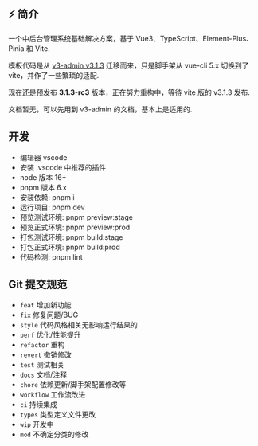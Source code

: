 ## ⚡️ 简介

一个中后台管理系统基础解决方案，基于 Vue3、TypeScript、Element-Plus、Pinia 和 Vite.

模板代码是从 [v3-admin v3.1.3](https://github.com/un-pany/v3-admin) 迁移而来，只是脚手架从 vue-cli 5.x 切换到了 vite，并作了一些繁琐的适配.

现在还是预发布 **3.1.3-rc3** 版本，正在努力重构中，等待 vite 版的 v3.1.3 发布.

文档暂无，可以先用到 v3-admin 的文档，基本上是适用的.

## 开发

- 编辑器 vscode
- 安装 .vscode 中推荐的插件
- node 版本 16+
- pnpm 版本 6.x
- 安装依赖: pnpm i
- 运行项目: pnpm dev
- 预览测试环境: pnpm preview:stage
- 预览正式环境: pnpm preview:prod
- 打包测试环境: pnpm build:stage
- 打包正式环境: pnpm build:prod
- 代码检测: pnpm lint

## Git 提交规范

- `feat` 增加新功能
- `fix` 修复问题/BUG
- `style` 代码风格相关无影响运行结果的
- `perf` 优化/性能提升
- `refactor` 重构
- `revert` 撤销修改
- `test` 测试相关
- `docs` 文档/注释
- `chore` 依赖更新/脚手架配置修改等
- `workflow` 工作流改进
- `ci` 持续集成
- `types` 类型定义文件更改
- `wip` 开发中
- `mod` 不确定分类的修改
